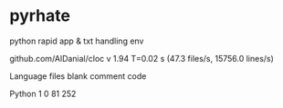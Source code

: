 # pyrhate
python rapid app &amp; txt handling env

github.com/AlDanial/cloc v 1.94  T=0.02 s (47.3 files/s, 15756.0 lines/s)


Language                     files          blank        comment           code


Python                           1              0             81            252


